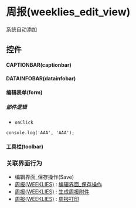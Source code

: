 # 周报(weeklies_edit_view)  <!-- {docsify-ignore-all} -->


系统自动添加



## 控件
#### CAPTIONBAR(captionbar)
#### DATAINFOBAR(datainfobar)
#### 编辑表单(form)

##### 部件逻辑
* `onClick`
```
console.log('AAA', 'AAA');
```
#### 工具栏(toolbar)


### 关联界面行为
  * 编辑界面_保存操作(Save)
  * [周报(WEEKLIES)](module/crm/weeklies) : [编辑界面_保存操作](module/crm/weeklies#界面行为)
  * [周报(WEEKLIES)](module/crm/weeklies) : [生成周报附件](module/crm/weeklies#界面行为)
  * [周报(WEEKLIES)](module/crm/weeklies) : [周报打印](module/crm/weeklies#界面行为)

<script>
 const { createApp } = Vue
  createApp({
    data() {
      return {

      }
    }
  }).use(ElementPlus).mount('#app')
</script>
